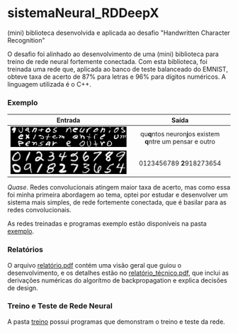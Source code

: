 # sistemaNeural_RDDeepX
(mini) biblioteca desenvolvida e aplicada ao desafio "Handwritten Character Recognition"

O desafio foi alinhado ao desenvolvimento de uma (mini) biblioteca para treino de rede neural fortemente conectada. Com esta biblioteca, foi treinada uma rede que, aplicada ao banco de teste balanceado do EMNIST, obteve taxa de acerto de 87% para letras e 96% para dígitos numéricos. A linguagem utilizada é o C++.

### Exemplo

|   Entrada                       |      Saída                                         |
|:-------------------------------:|:--------------------------------------------------:|
|![desafio1](exemplo/desafio1.bmp)|  qu**q**ntos neuron**j**os existem **q**ntre um pensar e outro |
|![desafio1](exemplo/desafio2.bmp)|      0123456789 **2**918273654                         |


_Quase_. Redes convolucionais atingem maior taxa de acerto, mas como essa foi minha primeira abordagem ao tema, optei por estudar e desenvolver um sistema mais simples, de rede fortemente conectada, que é basilar para as redes convolucionais.

As redes treinadas e programas exemplo estão disponíveis na pasta [exemplo](/exemplo).

### Relatórios

O arquivo [relatório.pdf](relatório.pdf) contém uma visão geral que guiou o desenvolvimento, e os detalhes estão no [relatório_técnico.pdf](relatório_técnico.pdf), que inclui as derivações numéricas do algorítmo de backpropagation e explica decisões de design.

### Treino e Teste de Rede Neural

A pasta [treino](/treino) possui programas que demonstram o treino e teste da rede.
